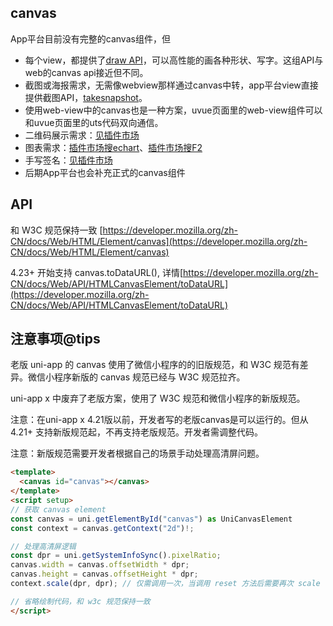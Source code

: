 ## canvas

<!-- UTSCOMJSON.canvas.description -->

<!-- UTSCOMJSON.canvas.compatibility -->

App平台目前没有完整的canvas组件，但
* 每个view，都提供了[draw API](../dom/drawablecontext.md)，可以高性能的画各种形状、写字。这组API与web的canvas api接近但不同。
* 截图或海报需求，无需像webview那样通过canvas中转，app平台view直接提供截图API，[takesnapshot](../dom/element.md#takesnapshot)。
* 使用web-view中的canvas也是一种方案，uvue页面里的web-view组件可以和uvue页面里的uts代码双向通信。
* 二维码展示需求：[见插件市场](https://ext.dcloud.net.cn/search?q=%E4%BA%8C%E7%BB%B4%E7%A0%81&uni-appx=1)
* 图表需求：[插件市场搜echart](https://ext.dcloud.net.cn/search?q=chart&orderBy=Relevance&uni-appx=1)、[插件市场搜F2](https://ext.dcloud.net.cn/search?q=f2&orderBy=Relevance&uni-appx=1)
* 手写签名：[见插件市场](https://ext.dcloud.net.cn/search?q=%E7%AD%BE%E5%90%8D&orderBy=Relevance&uni-appx=1)
* 后期App平台也会补充正式的canvas组件

<!-- UTSCOMJSON.canvas.attribute -->

<!-- UTSCOMJSON.canvas.event -->

<!-- UTSCOMJSON.canvas.component_type-->

<!-- UTSCOMJSON.canvas.children -->

<!-- UTSCOMJSON.canvas.example -->

<!-- UTSCOMJSON.canvas.reference -->

## API

和 W3C 规范保持一致 [https://developer.mozilla.org/zh-CN/docs/Web/HTML/Element/canvas](https://developer.mozilla.org/zh-CN/docs/Web/HTML/Element/canvas)

4.23+ 开始支持 canvas.toDataURL(), 详情[https://developer.mozilla.org/zh-CN/docs/Web/API/HTMLCanvasElement/toDataURL](https://developer.mozilla.org/zh-CN/docs/Web/API/HTMLCanvasElement/toDataURL)

## 注意事项@tips

老版 uni-app 的 canvas 使用了微信小程序的的旧版规范，和 W3C 规范有差异。微信小程序新版的 canvas 规范已经与 W3C 规范拉齐。

uni-app x 中废弃了老版方案，使用了 W3C 规范和微信小程序的新版规范。

注意：在uni-app x 4.21版以前，开发者写的老版canvas是可以运行的。但从 4.21+ 支持新版规范起，不再支持老版规范。开发者需调整代码。

注意：新版规范需要开发者根据自己的场景手动处理高清屏问题。

```html
<template>
  <canvas id="canvas"></canvas>
</template>
<script setup>
// 获取 canvas element
const canvas = uni.getElementById("canvas") as UniCanvasElement
const context = canvas.getContext("2d")!;

// 处理高清屏逻辑
const dpr = uni.getSystemInfoSync().pixelRatio;
canvas.width = canvas.offsetWidth * dpr;
canvas.height = canvas.offsetHeight * dpr;
context.scale(dpr, dpr); // 仅需调用一次，当调用 reset 方法后需要再次 scale

// 省略绘制代码，和 w3c 规范保持一致
</script>
```
